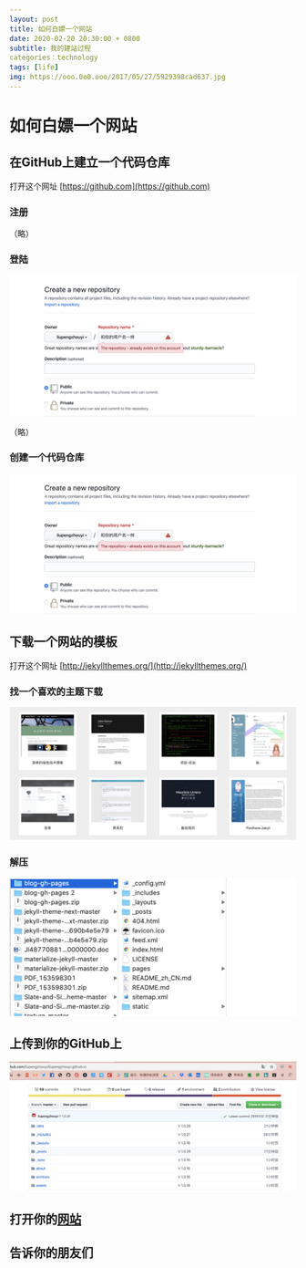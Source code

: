```yaml
---
layout: post
title: 如何白嫖一个网站
date: 2020-02-20 20:30:00 + 0800
subtitle: 我的建站过程
categories：technology
tags: [life]
img: https://ooo.0o0.ooo/2017/05/27/5929398cad637.jpg
---
```



# 如何白嫖一个网站

## 在GitHub上建立一个代码仓库

打开这个网址 [https://github.com](https://github.com)

### 注册

（略）

### 登陆

![](../images/2020/02/20/image002.png)

（略）

### 创建一个代码仓库

![创建一个代码仓库](/images/2020/02/20/image002.png)

## 下载一个网站的模板

打开这个网址 [http://jekyllthemes.org/](http://jekyllthemes.org/)

### 找一个喜欢的主题下载

![主题下载](/images/2020/02/20/image003.png)

### 解压

![解压](/images/2020/02/20/image004.png)

## 上传到你的GitHub上

![上传到你的GitHub上](/images/2020/02/20/image005.png)

## 打开你的[网站](https://liupengzhouyi.github.io)

## 告诉你的朋友们